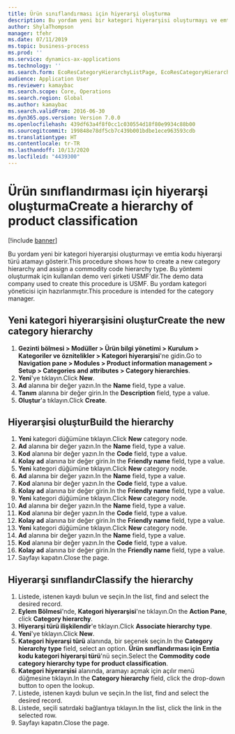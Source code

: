 ```yaml
---
title: Ürün sınıflandırması için hiyerarşi oluşturma
description: Bu yordam yeni bir kategori hiyerarşisi oluşturmayı ve emtia kodu hiyerarşi türü atamayı gösterir.
author: ShylaThompson
manager: tfehr
ms.date: 07/11/2019
ms.topic: business-process
ms.prod: ''
ms.service: dynamics-ax-applications
ms.technology: ''
ms.search.form: EcoResCategoryHierarchyListPage, EcoResCategoryHierarchyCreate, EcoResCategory, EcoResCategoryHierarchyRole, EcoResProductCategory, EcoResCategorySearchList, EcoResCategoryHierarchyFactbox, EcoResCategoryFriendlyName, EcoResCategoryAddProduct
audience: Application User
ms.reviewer: kamaybac
ms.search.scope: Core, Operations
ms.search.region: Global
ms.author: kamaybac
ms.search.validFrom: 2016-06-30
ms.dyn365.ops.version: Version 7.0.0
ms.openlocfilehash: 439df63a4f8f0cc1c030554d18f80e9934c88b00
ms.sourcegitcommit: 199848e78df5cb7c439b001bdbe1ece963593cdb
ms.translationtype: HT
ms.contentlocale: tr-TR
ms.lasthandoff: 10/13/2020
ms.locfileid: "4439300"
---
```

# <a name="create-a-hierarchy-of-product-classification"></a><span data-ttu-id="3a7e4-103">Ürün sınıflandırması için hiyerarşi oluşturma</span><span class="sxs-lookup"><span data-stu-id="3a7e4-103">Create a hierarchy of product classification</span></span>

[!include [banner](../../includes/banner.md)]

<span data-ttu-id="3a7e4-104">Bu yordam yeni bir kategori hiyerarşisi oluşturmayı ve emtia kodu hiyerarşi türü atamayı gösterir.</span><span class="sxs-lookup"><span data-stu-id="3a7e4-104">This procedure shows how to create a new category hierarchy and assign a commodity code hierarchy type.</span></span> <span data-ttu-id="3a7e4-105">Bu yöntemi oluşturmak için kullanılan demo veri şirketi USMF'dir.</span><span class="sxs-lookup"><span data-stu-id="3a7e4-105">The demo data company used to create this procedure is USMF.</span></span> <span data-ttu-id="3a7e4-106">Bu yordam kategori yöneticisi için hazırlanmıştır.</span><span class="sxs-lookup"><span data-stu-id="3a7e4-106">This procedure is intended for the category manager.</span></span>


## <a name="create-the-new-category-hierarchy"></a><span data-ttu-id="3a7e4-107">Yeni kategori hiyerarşisini oluştur</span><span class="sxs-lookup"><span data-stu-id="3a7e4-107">Create the new category hierarchy</span></span>
1. <span data-ttu-id="3a7e4-108">**Gezinti bölmesi > Modüller > Ürün bilgi yönetimi > Kurulum > Kategoriler ve öznitelikler > Kategori hiyerarşisi**'ne gidin.</span><span class="sxs-lookup"><span data-stu-id="3a7e4-108">Go to **Navigation pane > Modules > Product information management > Setup > Categories and attributes > Category hierarchies**.</span></span>
2. <span data-ttu-id="3a7e4-109">**Yeni**'ye tıklayın.</span><span class="sxs-lookup"><span data-stu-id="3a7e4-109">Click **New**.</span></span>
3. <span data-ttu-id="3a7e4-110">**Ad** alanına bir değer yazın.</span><span class="sxs-lookup"><span data-stu-id="3a7e4-110">In the **Name** field, type a value.</span></span>
4. <span data-ttu-id="3a7e4-111">**Tanım** alanına bir değer girin.</span><span class="sxs-lookup"><span data-stu-id="3a7e4-111">In the **Description** field, type a value.</span></span>
5. <span data-ttu-id="3a7e4-112">**Oluştur**'a tıklayın.</span><span class="sxs-lookup"><span data-stu-id="3a7e4-112">Click **Create**.</span></span>

## <a name="build-the-hierarchy"></a><span data-ttu-id="3a7e4-113">Hiyerarşisi oluştur</span><span class="sxs-lookup"><span data-stu-id="3a7e4-113">Build the hierarchy</span></span>
1. <span data-ttu-id="3a7e4-114">**Yeni** kategori düğümüne tıklayın.</span><span class="sxs-lookup"><span data-stu-id="3a7e4-114">Click **New** category node.</span></span>
2. <span data-ttu-id="3a7e4-115">**Ad** alanına bir değer yazın.</span><span class="sxs-lookup"><span data-stu-id="3a7e4-115">In the **Name** field, type a value.</span></span>
3. <span data-ttu-id="3a7e4-116">**Kod** alanına bir değer yazın.</span><span class="sxs-lookup"><span data-stu-id="3a7e4-116">In the **Code** field, type a value.</span></span>
4. <span data-ttu-id="3a7e4-117">**Kolay ad** alanına bir değer girin.</span><span class="sxs-lookup"><span data-stu-id="3a7e4-117">In the **Friendly name** field, type a value.</span></span>
5. <span data-ttu-id="3a7e4-118">**Yeni** kategori düğümüne tıklayın.</span><span class="sxs-lookup"><span data-stu-id="3a7e4-118">Click **New** category node.</span></span>
6. <span data-ttu-id="3a7e4-119">**Ad** alanına bir değer yazın.</span><span class="sxs-lookup"><span data-stu-id="3a7e4-119">In the **Name** field, type a value.</span></span>
7. <span data-ttu-id="3a7e4-120">**Kod** alanına bir değer yazın.</span><span class="sxs-lookup"><span data-stu-id="3a7e4-120">In the **Code** field, type a value.</span></span>
8. <span data-ttu-id="3a7e4-121">**Kolay ad** alanına bir değer girin.</span><span class="sxs-lookup"><span data-stu-id="3a7e4-121">In the **Friendly name** field, type a value.</span></span>
9. <span data-ttu-id="3a7e4-122">**Yeni** kategori düğümüne tıklayın.</span><span class="sxs-lookup"><span data-stu-id="3a7e4-122">Click **New** category node.</span></span>
10. <span data-ttu-id="3a7e4-123">**Ad** alanına bir değer yazın.</span><span class="sxs-lookup"><span data-stu-id="3a7e4-123">In the **Name** field, type a value.</span></span>
11. <span data-ttu-id="3a7e4-124">**Kod** alanına bir değer yazın.</span><span class="sxs-lookup"><span data-stu-id="3a7e4-124">In the **Code** field, type a value.</span></span>
12. <span data-ttu-id="3a7e4-125">**Kolay ad** alanına bir değer girin.</span><span class="sxs-lookup"><span data-stu-id="3a7e4-125">In the **Friendly name** field, type a value.</span></span>
13. <span data-ttu-id="3a7e4-126">**Yeni** kategori düğümüne tıklayın.</span><span class="sxs-lookup"><span data-stu-id="3a7e4-126">Click **New** category node.</span></span>
14. <span data-ttu-id="3a7e4-127">**Ad** alanına bir değer yazın.</span><span class="sxs-lookup"><span data-stu-id="3a7e4-127">In the **Name** field, type a value.</span></span>
15. <span data-ttu-id="3a7e4-128">**Kod** alanına bir değer yazın.</span><span class="sxs-lookup"><span data-stu-id="3a7e4-128">In the **Code** field, type a value.</span></span>
16. <span data-ttu-id="3a7e4-129">**Kolay ad** alanına bir değer girin.</span><span class="sxs-lookup"><span data-stu-id="3a7e4-129">In the **Friendly name** field, type a value.</span></span>
17. <span data-ttu-id="3a7e4-130">Sayfayı kapatın.</span><span class="sxs-lookup"><span data-stu-id="3a7e4-130">Close the page.</span></span>

## <a name="classify-the-hierarchy"></a><span data-ttu-id="3a7e4-131">Hiyerarşi sınıflandır</span><span class="sxs-lookup"><span data-stu-id="3a7e4-131">Classify the hierarchy</span></span>
1. <span data-ttu-id="3a7e4-132">Listede, istenen kaydı bulun ve seçin.</span><span class="sxs-lookup"><span data-stu-id="3a7e4-132">In the list, find and select the desired record.</span></span>
2. <span data-ttu-id="3a7e4-133">**Eylem Bölmesi**'nde, **Kategori hiyerarşisi**'ne tıklayın.</span><span class="sxs-lookup"><span data-stu-id="3a7e4-133">On the **Action Pane**, click **Category hierarchy**.</span></span>
3. <span data-ttu-id="3a7e4-134">**Hiyerarşi türü ilişkilendir**'e tıklayın.</span><span class="sxs-lookup"><span data-stu-id="3a7e4-134">Click **Associate hierarchy type**.</span></span>
4. <span data-ttu-id="3a7e4-135">**Yeni**'ye tıklayın.</span><span class="sxs-lookup"><span data-stu-id="3a7e4-135">Click **New**.</span></span>
5. <span data-ttu-id="3a7e4-136">**Kategori hiyerarşi türü** alanında, bir seçenek seçin.</span><span class="sxs-lookup"><span data-stu-id="3a7e4-136">In the **Category hierarchy type** field, select an option.</span></span> <span data-ttu-id="3a7e4-137">**Ürün sınıflandırması için Emtia kodu kategori hiyerarşi türü**'nü seçin.</span><span class="sxs-lookup"><span data-stu-id="3a7e4-137">Select the **Commodity code category hierarchy type for product classification**.</span></span>  
6. <span data-ttu-id="3a7e4-138">**Kategori hiyerarşisi** alanında, aramayı açmak için açılır menü düğmesine tıklayın.</span><span class="sxs-lookup"><span data-stu-id="3a7e4-138">In the **Category hierarchy** field, click the drop-down button to open the lookup.</span></span>
7. <span data-ttu-id="3a7e4-139">Listede, istenen kaydı bulun ve seçin.</span><span class="sxs-lookup"><span data-stu-id="3a7e4-139">In the list, find and select the desired record.</span></span>
8. <span data-ttu-id="3a7e4-140">Listede, seçili satırdaki bağlantıya tıklayın.</span><span class="sxs-lookup"><span data-stu-id="3a7e4-140">In the list, click the link in the selected row.</span></span>
9. <span data-ttu-id="3a7e4-141">Sayfayı kapatın.</span><span class="sxs-lookup"><span data-stu-id="3a7e4-141">Close the page.</span></span>

